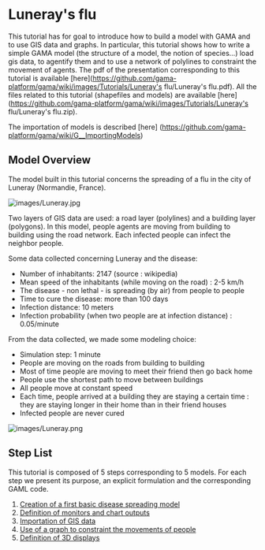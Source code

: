 # Luneray's flu


This tutorial has for goal to introduce how to build a model with GAMA and to use GIS data and graphs. In particular, this tutorial shows how to write a simple GAMA model (the structure of a model, the notion of species...) load gis data, to agentify them and to use a network of polylines to constraint the movement of agents. The pdf of the presentation corresponding to this tutorial is available [here](https://github.com/gama-platform/gama/wiki/images/Tutorials/Luneray's flu/Luneray's flu.pdf). All the files related to this tutorial (shapefiles and models) are available [here](https://github.com/gama-platform/gama/wiki/images/Tutorials/Luneray's flu/Luneray's flu.zip). 

The importation of models is described [here] (https://github.com/gama-platform/gama/wiki/G__ImportingModels)


## Model Overview
The model built in this tutorial concerns the spreading of a flu in the city of Luneray (Normandie, France).

![images/Luneray.jpg](resources\images/Luneray.jpg)

Two layers of GIS data are used: a road layer (polylines) and a building layer (polygons). In this model, people agents are moving from building to building using the road network. Each infected people can infect the neighbor people.

Some data collected concerning Luneray and the disease:
* Number of inhabitants: 2147 (source : wikipedia)
* Mean speed of the inhabitants (while moving on the road) : 2-5 km/h
* The disease - non lethal - is spreading (by air) from people to people
* Time to cure the disease: more than 100 days
* Infection distance: 10 meters
* Infection probability (when two people are at infection distance) : 0.05/minute

From the data collected, we made some modeling choice:
* Simulation step: 1 minute
* People are moving on the roads from building to building 
* Most of time people are moving to meet their friend then go back home
* People use the shortest path to move between buildings
* All people move at constant speed
* Each time, people arrived at a building they are staying a certain time : they are staying longer in their home than in their friend houses
* Infected people are never cured

![images/Luneray.png](resources\images/Luneray.png)

## Step List

This tutorial is composed of 5 steps corresponding to 5 models. For each step we present its purpose, an explicit formulation and the corresponding GAML code.

  1. [Creation of a first basic disease spreading model](LuneraysFlu_step1)
  1. [Definition of monitors and chart outputs](LuneraysFlu_step2)
  1. [Importation of GIS data](LuneraysFlu_step3)
  1. [Use of a graph to constraint the movements of people](LuneraysFlu_step4)
  1. [Definition of 3D displays](LuneraysFlu_step5)
